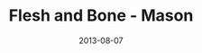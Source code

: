 ---
layout: music 
title: "Flesh and Bone - Mason"
series: "God Is ____"
date: 2013-08-07 
description: "Mark Stecher talks about how Jesus is God in flesh and bone."
audio: "http://www.crossroads.net/players/media/hq/god_is_04_mason.mp3"
audio-duration: "42:08"
src: "http://www.crossroads.net/players/media/mediumHz/DefaultVideoImage.jpg"
---